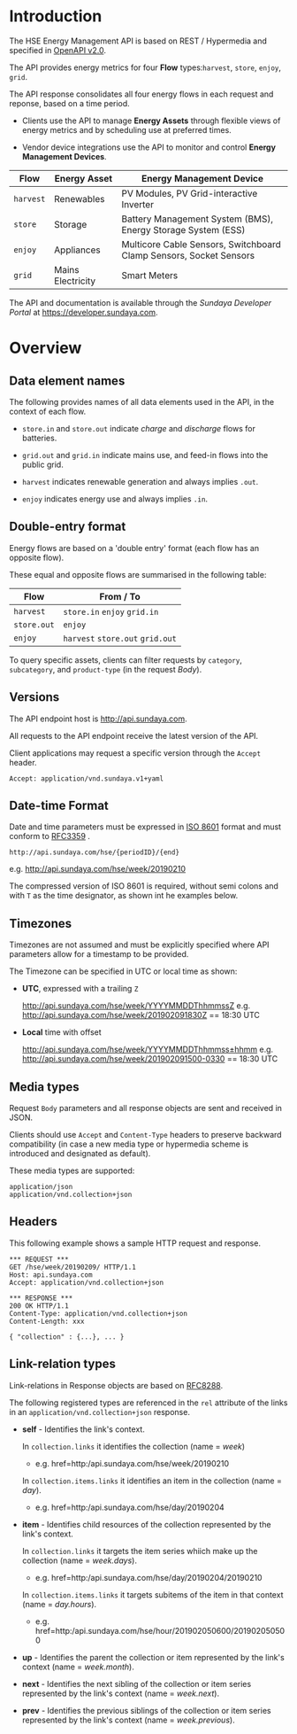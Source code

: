 # Introduction
The HSE Energy Management API is based on REST / Hypermedia and specified in [OpenAPI v2.0](https://github.com/OAI/OpenAPI-Specification/blob/master/versions/2.0.md). 

The API provides energy metrics for four **Flow** types:`harvest`, `store`, `enjoy`, `grid`. 

The API response consolidates all four energy flows in each request and reponse, based on a time period.

- Clients use the API to manage **Energy Assets** through flexible views of energy metrics and by scheduling use at preferred times.

- Vendor device integrations use the API to monitor and control **Energy Management Devices**.

Flow | Energy Asset | Energy Management Device 
--- | --- | ---
`harvest` | Renewables | PV Modules, PV Grid-interactive Inverter
`store` | Storage | Battery Management System (BMS), Energy Storage System (ESS)
`enjoy` | Appliances | Multicore Cable Sensors, Switchboard Clamp Sensors, Socket Sensors
`grid` | Mains Electricity | Smart Meters

The API and documentation is available through the *Sundaya Developer Portal* at https://developer.sundaya.com. 

# Overview

## Data element names

The following provides names of all data elements used in the API, in the context of each flow. 

- `store.in` and `store.out` indicate *charge* and *discharge* flows for batteries.

- `grid.out` and `grid.in` indicate mains use, and feed-in flows into the public grid.

- `harvest` indicates renewable generation and always implies `.out`. 

- `enjoy` indicates energy use and always implies `.in`. 

## Double-entry format 

Energy flows are based on a 'double entry' format (each flow has an opposite flow). 

These equal and opposite flows are summarised in the following table: 

Flow | From / To   
    --- |--- 
`harvest` |`store.in` `enjoy` `grid.in`
`store.out` | `enjoy`
`enjoy`  |  `harvest` `store.out` `grid.out`
    
To query specific assets, clients can filter requests by `category`, `subcategory`, and `product-type` (in the request *Body*).


## Versions
The API endpoint host is http://api.sundaya.com. 

All requests to the API endpoint receive the latest version of the API.     

Client applications may request a specific version through the `Accept` header.

    Accept: application/vnd.sundaya.v1+yaml

## Date-time Format
Date and time parameters must be expressed in [ISO 8601](https://en.wikipedia.org/wiki/ISO_8601) format and must conform to [RFC3359](https://tools.ietf.org/html/rfc3339) .

    http://api.sundaya.com/hse/{periodID}/{end}

e.g. http://api.sundaya.com/hse/week/20190210

The compressed version of ISO 8601 is required, without semi colons and with `T` as the time designator, as shown int he examples below.


## Timezones
Timezones are not assumed and must be explicitly specified where API parameters allow for a timestamp to be provided. 

The Timezone can be specified in UTC or local time as shown:

- __UTC__, expressed with a trailing `Z` 

    http://api.sundaya.com/hse/week/YYYYMMDDThhmmssZ
    e.g. http://api.sundaya.com/hse/week/201902091830Z == 18:30 UTC

- __Local__ time with offset 

    http://api.sundaya.com/hse/week/YYYYMMDDThhmmss±hhmm
    e.g. http://api.sundaya.com/hse/week/201902091500-0330 == 18:30 UTC
## Media types
Request `Body` parameters and all response objects are sent and received in JSON. 

Clients should use `Accept` and `Content-Type` headers to preserve backward compatibility (in case a new media type or hypermedia scheme is introduced and designated as default).

These media types are supported:

    application/json 
    application/vnd.collection+json

## Headers
This following example shows a sample HTTP request and response.
```
*** REQUEST ***	
GET /hse/week/20190209/ HTTP/1.1	
Host: api.sundaya.com	
Accept: application/vnd.collection+json	
    
*** RESPONSE ***	
200 OK HTTP/1.1	
Content-Type: application/vnd.collection+json	
Content-Length: xxx	
    
{ "collection" : {...}, ... }
```

## Link-relation types
Link-relations in Response objects are based on [RFC8288](https://tools.ietf.org/html/rfc8288#page-6). 

The following registered types are referenced in the `rel` attribute of the links in an `application/vnd.collection+json` response. 
- **self**	- Identifies the link's context.

    In `collection.links` it identifies the collection (name = *week*)            

    - e.g. href=<a>http:/api.sundaya.com/hse/week/20190210</a>

    In `collection.items.links` it identifies an item in the collection (name = *day*).
    - e.g. href=<a>http:/api.sundaya.com/hse/day/20190204</a>

- **item** - Identifies child resources of the collection represented by the link's context. 

    In `collection.links` it targets the item series whiich make up the collection (name = *week.days*).
    - e.g. href=<a>http:/api.sundaya.com/hse/day/20190204/20190210</a>

    In `collection.items.links` it targets subitems of the item in that context (name = *day.hours*).
    - e.g. href=<a>http:/api.sundaya.com/hse/hour/201902050600/201902050500</a>

- **up** - Identifies the parent the collection or item represented by the link's context (name = *week.month*).
    
- **next** - Identifies the next sibling of the collection or item series represented by the link's context (name = *week.next*).

- **prev** - Identifies the previous siblings of the collection or item series represented by the link's context (name = *week.previous*).